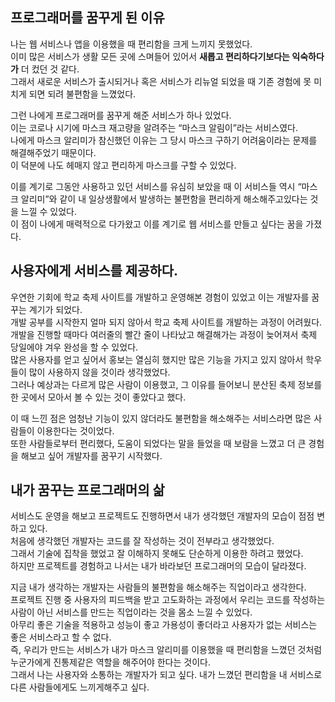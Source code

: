 ## 프로그래머를 꿈꾸게 된 이유

나는 웹 서비스나 앱을 이용했을 때 편리함을 크게 느끼지 못했었다. <br>
이미 많은 서비스가 생활 모든 곳에 스며들어 있어서 **새롭고 편리하다기보다는 익숙하다가** 더 컸던 것 같다. <br>
그래서 새로운 서비스가 출시되거나 혹은 서비스가 리뉴얼 되었을 때 기존 경험에 못 미치게 되면 되려 불편함을 느꼈었다. <br>

그런 나에게 프로그래머를 꿈꾸게 해준 서비스가 하나 있었다. <br>
이는 코로나 시기에 마스크 재고량을 알려주는 “마스크 알림이”라는 서비스였다. <br>
나에게 마스크 알리미가 참신했던 이유는 그 당시 마스크 구하기 어려움이라는 문제를 해결해주었기 때문이다. <br>
이 덕분에 나도 헤매지 않고 편리하게 마스크를 구할 수 있었다. <br>

이를 계기로 그동안 사용하고 있던 서비스를 유심히 보았을 때 이 서비스들 역시 “마스크 알리미”와 같이 내 일상생활에서 발생하는 불편함을 편리하게 해소해주고있다는 것을 느낄 수 있었다. <br>
이 점이 나에게 매력적으로 다가왔고 이를 계기로 웹 서비스를 만들고 싶다는 꿈을 가졌다.

## 사용자에게 서비스를 제공하다.

우연한 기회에 학교 축제 사이트를 개발하고 운영해본 경험이 있었고 이는 개발자를 꿈꾸는 계기가 되었다. <br>
개발 공부를 시작한지 얼마 되지 않아서 학교 축제 사이트를 개발하는 과정이 어려웠다. <br>
개발을 진행할 때마다 여러줄의 빨간 줄이 나타났고 해결해가는 과정이 늦어져서 축제 당일에야 겨우 완성을 할 수 있었다. <br>
많은 사용자를 얻고 싶어서 홍보는 열심히 했지만 많은 기능을 가지고 있지 않아서 학우들이 많이 사용하지 않을 것이라 생각했었다. <br>
그러나 예상과는 다르게 많은 사람이 이용했고, 그 이유를 들어보니 분산된 축제 정보를 한 곳에서 모아서 볼 수 있는 것이 좋았다고 했다. <br>

이 때 느낀 점은 엄청난 기능이 있지 않더라도 불편함을 해소해주는 서비스라면 많은 사람들이 이용한다는 것이었다.<br>
또한 사람들로부터 편리했다, 도움이 되었다는 말을 들었을 때 보람을 느꼈고 더 큰 경험을 해보고 싶어 개발자를 꿈꾸기 시작했다.

## 내가 꿈꾸는 프로그래머의 삶

서비스도 운영을 해보고 프로젝트도 진행하면서 내가 생각했던 개발자의 모습이 점점 변하고 있다.<br>
처음에 생각했던 개발자는 코드를 잘 작성하는 것이 전부라고 생각했었다. <br>
그래서 기술에 집착을 했었고 잘 이해하지 못해도 단순하게 이용한 하려고 했었다. <br>
하지만 프로젝트를 경험하고 나서는 내가 바라보던 프로그래머의 모습이 달라졌다. <br>

지금 내가 생각하는 개발자는 사람들의 불편함을 해소해주는 직업이라고 생각한다.<br>
프로젝트 진행 중 사용자의 피드백을 받고 고도화하는 과정에서 우리는 코드를 작성하는 사람이 아닌 서비스를 만드는 직업이라는 것을 몸소 느낄 수 있었다. <br>
아무리 좋은 기술을 적용하고 성능이 좋고 가용성이 좋더라고 사용자가 없는 서비스는 좋은 서비스라고 할 수 없다. <br>
즉, 우리가 만드는 서비스가 내가 마스크 알리미를 이용했을 때 편리함을 느꼈던 것처럼 누군가에게 진통제같은 역할을 해주어야 한다는 것이다. <br>
그래서 나는 사용자와 소통하는 개발자가 되고 싶다. 내가 느꼈던 편리함을 내 서비스로 다른 사람들에게도 느끼게해주고 싶다. <br>
